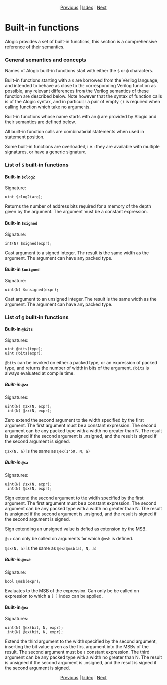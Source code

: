 <p align="center">
<a href="srams.md">Previous</a> |
<a href="index.md">Index</a> |
<a href="interop.md">Next</a>
</p>

# Built-in functions

Alogic provides a set of built-in functions, this section is a comprehensive
reference of their semantics.

### General semantics and concepts

Names of Alogic built-in functions start with either the `$` or `@` characters.

Built-in functions starting with a `$` are borrowed from the Verilog language,
and intended to behave as close to the corresponding Verilog function as
possible, any relevant differences from the Verilog semantics of these function
are described below. Note however that the syntax of function calls is of the
Alogic syntax, and in particular a pair of empty `()` is required when calling
function which take no arguments.

Built-in functions whose name starts with an `@` are provided by Alogic and
their semantics are defined below.

All built-in function calls are combinatorial statements when used in statement
position.

Some built-in functions are overloaded, i.e.: they are available with multiple
signatures, or have a generic signature.

### List of `$` built-in functions

#### Built-in `$clog2`

Signature:

```
uint $clog2(arg);
```

Returns the number of address bits required for a memory of the depth given by
the argument. The argument must be a constant expression.

#### Built-in `$signed`

Signature:

```
int(N) $signed(expr);
```

Cast argument to a signed integer. The result is the same width as the argument.
The argument can have any packed type.

#### Built-in `$unigned`

Signature:

```
uint(N) $unsigned(expr);
```

Cast argument to an unsigned integer. The result is the same width as the
argument. The argument can have any packed type.

### List of `@` built-in functions

#### Built-in `@bits`

Signatures:

```
uint @bits(type);
uint @bits(expr);
```

`@bits` can be invoked on either a packed type, or an expression of packed type,
and returns the number of width in bits of the argument. `@bits` is always
evaluated at compile time.

##### Built-in `@zx`

Signatures:

```
uint(N) @zx(N, expr);
 int(N) @zx(N, expr);
```

Zero extend the second argument to the width specified by the first argument.
The first argument must be a constant expression. The second argument can be any
packed type with a width no greater than N. The result is unsigned if the second
argument is unsigned, and the result is signed if the second argument is signed.

`@zx(N, a)` is the same as `@ex(1'b0, N, a)`

##### Built-in `@sx`

Signatures:

```
uint(N) @sx(N, expr);
 int(N) @sx(N, expr);
```

Sign extend the second argument to the width specified by the first argument.
The first argument must be a constant expression. The second argument can be any
packed type with a width no greater than N. The result is unsigned if the second
argument is unsigned, and the result is signed if the second argument is signed.

Sign extending an unsigned value is defied as extension by the MSB.

`@sx` can only be called on arguments for which `@msb` is defined.

`@sx(N, a)` is the same as `@ex(@msb(a), N, a)`

##### Built-in `@msb`

Signature:

```
bool @msb(expr);
```

Evaluates to the MSB of the expression. Can only be be called on expression to
which a `[ ]` index can be applied.

#### Built-in `@ex`

Signatures:

```
uint(N) @ex(bit, N, expr);
 int(N) @ex(bit, N, expr);
```

Extend the third argument to the width specified by the second argument,
inserting the bit value given as the first argument into the MSBs of the result.
The second argument must be a constant expression. The third argument can be any
packed type with a width no greater than N. The result is unsigned if the second
argument is unsigned, and the result is signed if the second argument is signed.

<p align="center">
<a href="srams.md">Previous</a> |
<a href="index.md">Index</a> |
<a href="interop.md">Next</a>
</p>
